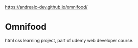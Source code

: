 https://andrealc-dev.github.io/omnifood/

# Omnifood

html css learning project, part of udemy web developer course.


